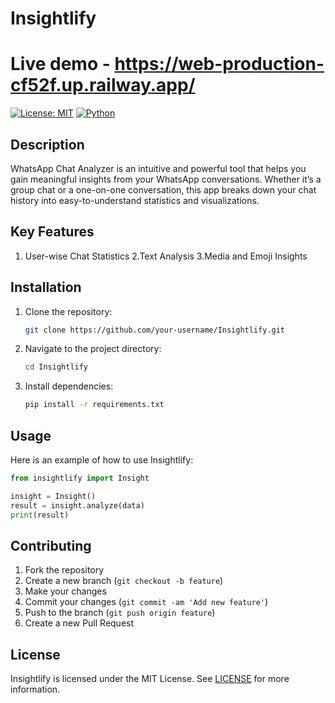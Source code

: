 
# Insightlify
# Live demo - https://web-production-cf52f.up.railway.app/
[![License: MIT](https://img.shields.io/badge/License-MIT-yellow.svg)](https://opensource.org/licenses/MIT)
[![Python](https://img.shields.io/badge/Python-3.9-blue.svg)](https://www.python.org/)

## Description

WhatsApp Chat Analyzer is an intuitive and powerful tool that helps you gain meaningful insights from your WhatsApp conversations. Whether it’s a group chat or a one-on-one conversation, this app breaks down your chat history into easy-to-understand statistics and visualizations.

## Key Features

1. User-wise Chat Statistics
2.Text Analysis
3.Media and Emoji Insights



## Installation

1. Clone the repository:
   ```bash
   git clone https://github.com/your-username/Insightlify.git
   ```
2. Navigate to the project directory:
   ```bash
   cd Insightlify
   ```
3. Install dependencies:
   ```bash
   pip install -r requirements.txt
   ```

## Usage

Here is an example of how to use Insightlify:

```python
from insightlify import Insight

insight = Insight()
result = insight.analyze(data)
print(result)
```

## Contributing

1. Fork the repository
2. Create a new branch (`git checkout -b feature`)
3. Make your changes
4. Commit your changes (`git commit -am 'Add new feature'`)
5. Push to the branch (`git push origin feature`)
6. Create a new Pull Request

## License

Insightlify is licensed under the MIT License. See [LICENSE](LICENSE) for more information.

